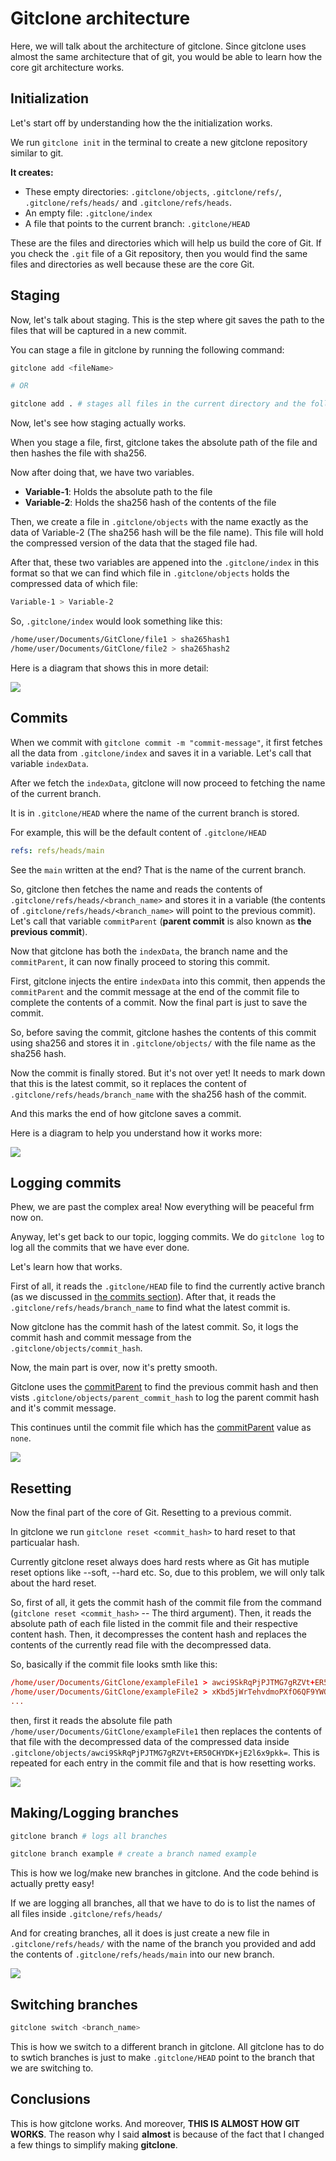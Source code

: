 # Gitclone architecture

Here, we will talk about the architecture of gitclone. Since gitclone uses almost the same architecture that of git, you would be able to learn how the core git architecture works.

## Initialization

Let's start off by understanding how the the initialization works.

We run `gitclone init` in the terminal to create a new gitclone repository similar to git.

**It creates:**

- These empty directories: `.gitclone/objects`, `.gitclone/refs/`, `.gitclone/refs/heads/` and `.gitclone/refs/heads`.
- An empty file: `.gitclone/index`
- A file that points to the current branch: `.gitclone/HEAD`

These are the files and directories which will help us build the core of Git.
If you check the `.git` file of a Git repository, then you would find the same files and directories as well because these are the core Git.

## Staging

Now, let's talk about staging.
This is the step where git saves the path to the files that will be captured in a new commit.

You can stage a file in gitclone by running the following command:

```bash
gitclone add <fileName>

# OR

gitclone add . # stages all files in the current directory and the following subdirectories.
```

Now, let's see how staging actually works.

When you stage a file, first, gitclone takes the absolute path of the file and then hashes the file
with sha256.

Now after doing that, we have two variables.

- **Variable-1**: Holds the absolute path to the file
- **Variable-2**: Holds the sha256 hash of the contents of the file

Then, we create a file in `.gitclone/objects` with the name exactly as the data of Variable-2 (The sha256 hash will be the file name). This file will hold the compressed version of the data that the staged file had.

After that, these two variables are appened into the `.gitclone/index` in this format so that we can find which file in `.gitclone/objects` holds the compressed data of which file:

```css
Variable-1 > Variable-2
```

So, `.gitclone/index` would look something like this:

```css
/home/user/Documents/GitClone/file1 > sha265hash1
/home/user/Documents/GitClone/file2 > sha265hash2
```

Here is a diagram that shows this in more detail:

![](assets/staging_diagram.png)

## Commits

When we commit with `gitclone commit -m "commit-message"`, it first fetches all the data from `.gitclone/index` and saves it in a variable. Let's call that variable `indexData`.

After we fetch the `indexData`, gitclone will now proceed to fetching the name of the current branch.

It is in `.gitclone/HEAD` where the name of the current branch is stored.

For example, this will be the default content of `.gitclone/HEAD`

```yaml
refs: refs/heads/main
```

See the `main` written at the end? That is the name of the current branch.

So, gitclone then fetches the name and reads the contents of `.gitclone/refs/heads/<branch_name>` and stores it in a variable (the contents of `.gitclone/refs/heads/<branch_name>` will point to the previous commit). Let's call that variable `commitParent` (**parent commit** is also known as **the previous commit**).

Now that gitclone has both the `indexData`, the branch name and the `commitParent`, it can now finally proceed to storing this commit.

First, gitclone injects the entire `indexData` into this commit, then appends the `commitParent` and the commit message at the end of the commit file to complete the contents of a commit. Now the final part is just to save the commit.

So, before saving the commit, gitclone hashes the contents of this commit using sha256 and stores it in `.gitclone/objects/` with the file name as the sha256 hash.

Now the commit is finally stored. But it's not over yet! It needs to mark down that this is the latest commit, so it replaces the content of `.gitclone/refs/heads/branch_name` with the sha256 hash of the commit.

And this marks the end of how gitclone saves a commit.

Here is a diagram to help you understand how it works more:

![](assets/commit_diagram.png)

## Logging commits

Phew, we are past the complex area! Now everything will be peaceful frm now on.

Anyway, let's get back to our topic, logging commits. We do `gitclone log` to log all the commits that we have ever done.

Let's learn how that works.

First of all, it reads the `.gitclone/HEAD` file to find the currently active branch (as we discussed in [the commits section](#commits)). After that, it reads the `.gitclone/refs/heads/branch_name` to find what the latest commit is.

Now gitclone has the commit hash of the latest commit. So, it logs the commit hash and commit message from the `.gitclone/objects/commit_hash`.

Now, the main part is over, now it's pretty smooth.

Gitclone uses the [commitParent](#commit) to find the previous commit hash and then vists `.gitclone/objects/parent_commit_hash` to log the parent commit hash and it's commit message.

This continues until the commit file which has the [commitParent](#commit) value as `none`.

![](assets/commit_log_diagram.png)

## Resetting

Now the final part of the core of Git. Resetting to a previous commit.

In gitclone we run `gitclone reset <commit_hash>` to hard reset to that particualar hash.

Currently gitclone reset always does hard rests where as Git has mutiple reset options like --soft, --hard etc. So, due to this problem, we will only talk about the hard reset.

So, first of all, it gets the commit hash of the commit file from the command (`gitclone reset <commit_hash>` -- The third argument). Then, it reads the absolute path of each file listed in the commit file and their respective content hash. Then, it decompresses the content hash and replaces the contents of the currently read file with the decompressed data.

So, basically if the commit file looks smth like this:

```toml
/home/user/Documents/GitClone/exampleFile1 > awci9SkRqPjPJTMG7gRZVt+ER50CHYDK+jE2l6x9pkk=
/home/user/Documents/GitClone/exampleFile2 > xKbd5jWrTehvdmoPXfO6QF9YWOAud4Bz2adEBGiqJfc=
...
```

then, first it reads the absolute file path `/home/user/Documents/GitClone/exampleFile1` then replaces the contents of that file with the decompressed data of the compressed data inside `.gitclone/objects/awci9SkRqPjPJTMG7gRZVt+ER50CHYDK+jE2l6x9pkk=`. This is repeated for each entry in the commit file and that is how resetting works.

![](assets/reset_diagram.png)

## Making/Logging branches

```bash
gitclone branch # logs all branches

gitclone branch example # create a branch named example
```

This is how we log/make new branches in gitclone. And the code behind is actually pretty easy!

If we are logging all branches, all that we have to do is to list the names of all files inside `.gitclone/refs/heads/`

And for creating branches, all it does is just create a new file in `.gitclone/refs/heads/` with the name of the branch you provided and add the contents of `.gitclone/refs/heads/main` into our new branch.

![](assets/log-make_branches.png)

## Switching branches

```bash
gitclone switch <branch_name>
```

This is how we switch to a different branch in gitclone. All gitclone has to do to swtich branches is just to make `.gitclone/HEAD` point to the branch that we are switching to.

## Conclusions

This is how gitclone works. And moreover, **THIS IS ALMOST HOW GIT WORKS**. The reason why I said **almost** is because of the fact that I changed a few things to simplify making **gitclone**.
